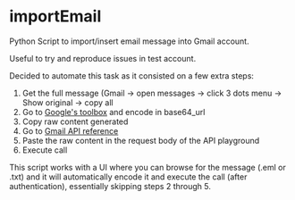 # importEmail
Python Script to import/insert email message into Gmail account.

Useful to try and reproduce issues in test account.

Decided to automate this task as it consisted on a few extra steps:
1) Get the full message (Gmail -> open messages -> click 3 dots menu -> Show original -> copy all
2) Go to [Google's toolbox](https://toolbox.googleapps.com/apps/encode_decode/) and encode in base64_url
3) Copy raw content generated
4) Go to [Gmail API reference](https://developers.google.com/gmail/api/reference/rest/v1/users.messages/import)
5) Paste the raw content in the request body of the API playground
6) Execute call

This script works with a UI where you can browse for the message (.eml or .txt) and it will automatically encode it and execute the call (after authentication), essentially skipping steps 2 through 5.
